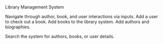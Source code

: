 Library Management System

Navigate through author, book, and user interactions via inputs. 
Add a user to check out a book.
Add books to the library system.
Add authors and biographies.

Search the system for authors, books, or user details.
